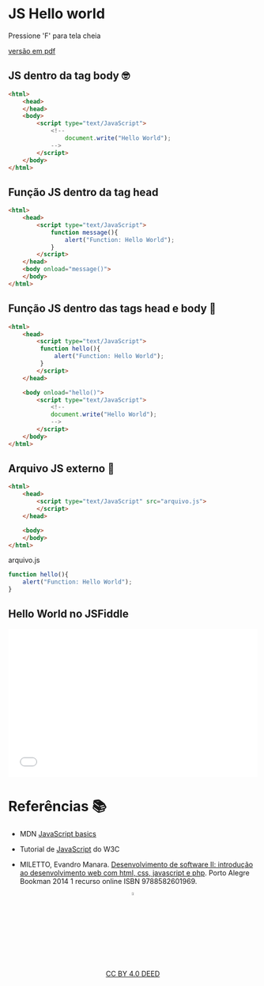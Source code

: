 <!-- .slide:  data-background-opacity="0.1" data-background-image="https://miro.medium.com/max/1800/1*6ahbWjp_g9hqhaTDSJOL1Q.png" data-transition="convex"  -->
# JS Hello world
<!-- .element: style="margin-bottom:100px; font-size: 50px; color:white; font-family: Marker Felt;" -->

Pressione 'F' para tela cheia
<!-- .element: style="font-size: small; color:white;" -->

[versão em pdf](?print-pdf)
<!-- .element: style="font-size: small;" -->


<!-- .slide: data-background="#4AA791" data-transition="convex"  -->
## JS dentro da tag body 🤓
<!-- .element: style="margin-bottom:50px; font-size: 40px; font-family: Marker Felt;" -->

```html
<html>
    <head>
    </head>
    <body>
        <script type="text/JavaScript">
            <!--
                document.write("Hello World");
	        -->
        </script>
    </body>
</html>
```
<!-- .element: style="margin-bottom:50px; font-size: 18px; font-family: arial; color:black; background-color: #F2FAF3;" -->


<!-- .slide: data-background="#4AA791" data-transition="convex"  -->
## Função JS dentro da tag head
<!-- .element: style="margin-bottom:50px; font-size: 40px; font-family: Marker Felt;" -->

```html
<html>
    <head>
        <script type="text/JavaScript">
            function message(){
                alert("Function: Hello World");
            }
        </script>
    </head>
    <body onload="message()">
    </body>
</html>
```
<!-- .element: style="margin-bottom:50px; font-size: 18px; font-family: arial; color:black; background-color: #F2FAF3;" -->


<!-- .slide: data-background="#4AA791" data-transition="convex"  -->
## Função JS dentro das tags head e body 🔋
<!-- .element: style="margin-bottom:50px; font-size: 40px; font-family: Marker Felt;" -->

```html
<html>
    <head>
        <script type="text/JavaScript">
         function hello(){
             alert("Function: Hello World");
         }
        </script>
    </head>

	<body onload="hello()">
    	<script type="text/JavaScript">
         	<!--
         	document.write("Hello World");
         	-->
    	</script>
	</body>
</html>
```
<!-- .element: style="margin-bottom:50px; font-size: 18px; font-family: arial; color:black; background-color: #F2FAF3;" -->


<!-- .slide: data-background="#4AA791" data-transition="convex"  -->
## Arquivo JS externo 🚀
<!-- .element: style="margin-bottom:50px; font-size: 40px; font-family: Marker Felt;" -->

```html
<html>
    <head>
        <script type="text/JavaScript" src="arquivo.js">
		</script>
    </head>

    <body>
    </body>
</html>
```
<!-- .element: style="margin-bottom:50px; font-size: 18px; font-family: arial; color:black; background-color: #F2FAF3;" -->

arquivo.js
<!-- .element: style="margin-bottom:40px; font-size: 30px; color:white; font-family: arial;" -->

```JavaScript
function hello(){
    alert("Function: Hello World");
}
```
<!-- .element: style="margin-bottom:50px; font-size: 18px; font-family: arial; color:black; background-color: #F2FAF3;" -->


<!-- .slide: data-background="#4AA791" data-transition="convex"  -->
## Hello World no JSFiddle
<!-- .element: style="margin-bottom:50px; font-size: 40px; font-family: Marker Felt;" -->

<iframe width="100%" height="300" src="//jsfiddle.net/prestesmachado/b9ygzkqo/1/embedded/" allowfullscreen="allowfullscreen" allowpaymentrequest frameborder="0"></iframe>


<!-- .slide:  data-background-opacity="0.1" data-background-image="https://miro.medium.com/max/1800/1*6ahbWjp_g9hqhaTDSJOL1Q.png" data-transition="convex"  -->
# Referências 📚
<!-- .element: style="margin-bottom:50px; font-size: 40px; font-family: Marker Felt;" -->

* MDN [JavaScript basics](https://developer.mozilla.org/en-US/docs/Learn/Getting_started_with_the_web/JavaScript_basics)
<!-- .element: style="margin-bottom:40px; font-size: 25px; color:white; font-family: arial;" -->

* Tutorial de [JavaScript](http://www.w3schools.com/js) do W3C
<!-- .element: style="margin-bottom:40px; font-size: 25px; color:white; font-family: arial;" -->

* MILETTO, Evandro Manara. [Desenvolvimento de software II: introdução ao desenvolvimento web com html, css, javascript e php](https://biblioteca.ifrs.edu.br/pergamum_ifrs/biblioteca_s/acesso_login.php?cod_acervo_acessibilidade=5020682&acesso=aHR0cHM6Ly9pbnRlZ3JhZGEubWluaGFiaWJsaW90ZWNhLmNvbS5ici9ib29rcy85Nzg4NTgyNjAxOTY5&label=acesso%20restrito). Porto Alegre Bookman 2014 1 recurso online ISBN 9788582601969.
<!-- .element: style="margin-bottom:40px; font-size: 25px; color:white; font-family: arial;" -->

<center>
<a href="https://rpmhub.dev" target="blanck"><img src="../../imgs/logo.png" alt="Rodrigo Prestes Machado" width="4%" height="4%" border=0 style="border:0; text-decoration:none; outline:none"></a><br/>
<a rel="license" href="http://creativecommons.org/licenses/by/4.0/">CC BY 4.0 DEED</a>
</center>